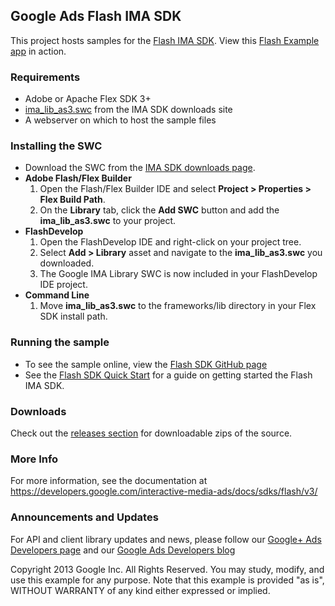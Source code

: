 Google Ads Flash IMA SDK
------------------------

This project hosts samples for the [Flash IMA SDK](https://developers.google.com/interactive-media-ads/docs/sdks/flash/v3/). View this [Flash Example app](http://googleads.github.io/googleads-ima-flash) in action. 

### Requirements
  * Adobe or Apache Flex SDK 3+
  * [ima_lib_as3.swc](https://developers.google.com/interactive-media-ads/downloads) from the IMA SDK downloads site
  * A webserver on which to host the sample files

### Installing the SWC
  * Download the SWC from the [IMA SDK downloads page](https://developers.google.com/interactive-media-ads/downloads).
  * **Adobe Flash/Flex Builder**
    1. Open the Flash/Flex Builder IDE and select **Project > Properties > Flex Build Path**.
    2. On the **Library** tab, click the **Add SWC** button and add the **ima_lib_as3.swc** to your project.
  * **FlashDevelop**
    1. Open the FlashDevelop IDE and right-click on your project tree.
    2. Select **Add > Library** asset and navigate to the **ima_lib_as3.swc** you downloaded.
    3. The Google IMA Library SWC is now included in your FlashDevelop IDE project.
  * **Command Line**
    1. Move **ima_lib_as3.swc** to the frameworks/lib directory in your Flex SDK install path.

### Running the sample
  * To see the sample online, view the [Flash SDK GitHub page](http://googleads.github.io/googleads-ima-flash)
  * See the [Flash SDK Quick Start](https://developers.google.com/interactive-media-ads/docs/sdks/flash/v3/quickstart) for a guide on getting started the Flash IMA SDK.

### Downloads
Check out the [releases section](https://github.com/googleads/googleads-ima-flash/releases) for downloadable zips of the source.

### More Info
For more information, see the documentation at https://developers.google.com/interactive-media-ads/docs/sdks/flash/v3/

### Announcements and Updates
For API and client library updates and news, please follow our [Google+ Ads Developers page](https://plus.google.com/+GoogleAdsDevelopers/posts) and our [Google Ads Developers blog](http://googleadsdeveloper.blogspot.com/)

Copyright 2013 Google Inc. All Rights Reserved.
You may study, modify, and use this example for any purpose.
Note that this example is provided "as is", WITHOUT WARRANTY of any kind either expressed or implied.
